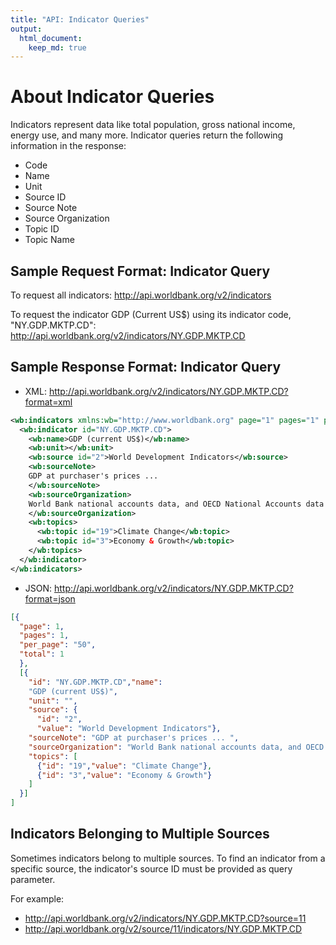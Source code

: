 ```yaml
---
title: "API: Indicator Queries"
output:
  html_document:
    keep_md: true
---
```

# About Indicator Queries

Indicators represent data like total population, gross national income, energy use, and many more. Indicator queries return the following information in the response:

* Code
* Name
* Unit
* Source ID
* Source Note
* Source Organization
* Topic ID
* Topic Name

## Sample Request Format: Indicator Query

To request all indicators: <http://api.worldbank.org/v2/indicators>

To request the indicator GDP (Current US$) using its indicator code, "NY.GDP.MKTP.CD": <http://api.worldbank.org/v2/indicators/NY.GDP.MKTP.CD>

## Sample Response Format: Indicator Query

* XML: <http://api.worldbank.org/v2/indicators/NY.GDP.MKTP.CD?format=xml>

```xml
<wb:indicators xmlns:wb="http://www.worldbank.org" page="1" pages="1" per_page="50" total="1">
  <wb:indicator id="NY.GDP.MKTP.CD">
    <wb:name>GDP (current US$)</wb:name>
    <wb:unit></wb:unit>
    <wb:source id="2">World Development Indicators</wb:source>
    <wb:sourceNote>
    GDP at purchaser's prices ...
    </wb:sourceNote>
    <wb:sourceOrganization>
    World Bank national accounts data, and OECD National Accounts data files.
    </wb:sourceOrganization>
    <wb:topics>
      <wb:topic id="19">Climate Change</wb:topic>
      <wb:topic id="3">Economy & Growth</wb:topic>
    </wb:topics>
  </wb:indicator>
</wb:indicators>
```

* JSON: <http://api.worldbank.org/v2/indicators/NY.GDP.MKTP.CD?format=json>

```json
[{
  "page": 1,
  "pages": 1,
  "per_page": "50",
  "total": 1
  },
  [{
    "id": "NY.GDP.MKTP.CD","name":
    "GDP (current US$)",
    "unit": "",
    "source": {
      "id": "2",
      "value": "World Development Indicators"},
    "sourceNote": "GDP at purchaser's prices ... ",
    "sourceOrganization": "World Bank national accounts data, and OECD National Accounts data files.",
    "topics": [
      {"id": "19","value": "Climate Change"},
      {"id": "3","value": "Economy & Growth"}
    ]
  }]
]
```

## Indicators Belonging to Multiple Sources

Sometimes indicators belong to multiple sources. To find an indicator from a specific source, the indicator's source ID must be provided as query parameter.

For example:
* <http://api.worldbank.org/v2/indicators/NY.GDP.MKTP.CD?source=11>
* http://api.worldbank.org/v2/source/11/indicators/NY.GDP.MKTP.CD  
